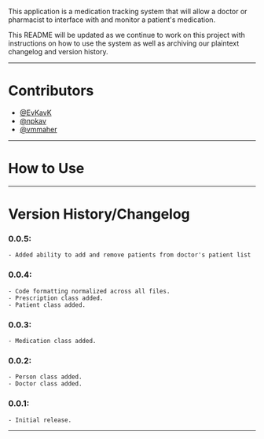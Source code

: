 This application is a medication tracking system that will allow a doctor or pharmacist to interface with and monitor a patient's medication.

This README will be updated as we continue to work on this project with instructions on how to use the system as well as archiving
our plaintext changelog and version history.

--------------------------------

# Contributors

- [@EvKavK](https://github.com/EvKavK)
- [@npkav](https://github.com/npkav)
- [@vmmaher](https://github.com/vmmaher)


--------------------------------

# How to Use



--------------------------------

# Version History/Changelog

### 0.0.5:
    - Added ability to add and remove patients from doctor's patient list

### 0.0.4:
    - Code formatting normalized across all files.
    - Prescription class added.
    - Patient class added.

### 0.0.3:
    - Medication class added.

### 0.0.2:
    - Person class added.
    - Doctor class added.

### 0.0.1:
    - Initial release.


--------------------------------
